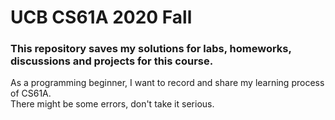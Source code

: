 # UCB CS61A 2020 Fall
### This repository saves my solutions for labs, homeworks, discussions and projects for this course.

As a programming beginner, I want to record and share my learning process of CS61A. <br />
There might be some errors, don't take it serious. <br />
